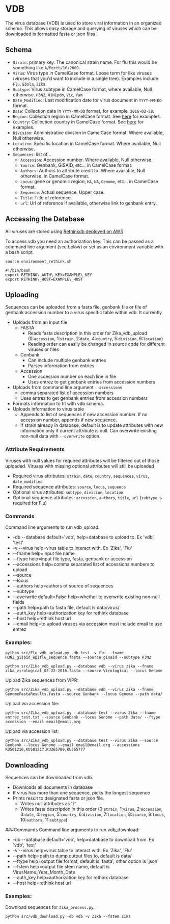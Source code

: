 # VDB
The virus database (VDB) is used to store viral information in an organized schema. This allows easy storage and querying of viruses which can be downloaded in formatted fasta or json files.

## Schema

* `Strain`: primary key. The canonical strain name. For flu this would be something like `A/Perth/16/2009`.
* `Virus`: Virus type in CamelCase format. Loose term for like viruses (viruses that you'd want to include in a single tree). Examples include `Flu`, `Ebola`, `Zika`.
* `Subtype`: Virus subtype in CamelCase format, where available, Null otherwise. `H3N2`, `H1N1pdm`, `Vic`, `Yam`
* `Date_Modified`: Last modification date for virus document in `YYYY-MM-DD` format.
* `Date`: Collection date in `YYYY-MM-DD` format, for example, `2016-02-28`.
* `Region`: Collection region in CamelCase format.  See [here](https://github.com/blab/nextflu/blob/master/augur/source-data/geo_regions.tsv) for examples. 
* `Country`: Collection country in CamelCase format. See [here](https://github.com/blab/nextflu/blob/master/augur/source-data/geo_synonyms.tsv) for examples.
* `Division`: Administrative division in CamelCase format. Where available, Null otherwise.
* `Location`: Specific location in CamelCase format. Where available, Null otherwise.
* `Sequences`: list of...
  * `Accession`: Accession number. Where available, Null otherwise.
  * `Source`: Genbank, GISAID, etc... in CamelCase format.
  * `Authors`: Authors to attribute credit to. Where available, Null otherwise. in CamelCase format.
  * `Locus`: gene or genomic region, `HA`, `NA`, `Genome`, etc... in CamelCase format.
  * `Sequence`: Actual sequence. Upper case.
  * `Title`: Title of reference.
  * `url`: Url of reference if available, otherwise link to genbank entry. 

## Accessing the Database
All viruses are stored using [Rethinkdb deployed on AWS](https://www.rethinkdb.com/docs/paas/#deploying-on-aws)

To access vdb you need an authorization key. This can be passed as a command line argument (see below) or set as an environment variable with a bash script.

`source environment_rethink.sh`
```shell
#!/bin/bash
export RETHINK\_AUTH\_KEY=EXAMPLE\_KEY
export RETHINK\_HOST=EXAMPLE\_HOST
```

## Uploading
Sequences can be uploaded from a fasta file, genbank file or file of genbank accession number to a virus specific table within vdb. It currently
* Uploads from an input file
	* FASTA
		* Reads fasta description in this order for Zika\_vdb\_upload (0:`accession`, 1:`strain`, 2:`date`, 4:`country`, 5:`division`, 6:`location`)
		* Reading order can easily be changed in source code for different viruses or files
	* Genbank
		* Can include multiple genbank entries
		* Parses information from entries
	* Accession 
		* One accession number on each line in file
		* Uses entrez to get genbank entries from accession numbers
* Uploads from command line argument `--accessions`
	* comma separated list of accession numbers
	* Uses entrez to get genbank entries from accession numbers
* Formats information to fit with vdb schema. 
* Uploads information to virus table
	* Appends to list of sequences if new accession number. If no accession number, appends if new sequence.
	* If strain already in database, default is to update attributes with new information only if current attribute is null. Can overwrite existing non-null data with `--overwrite` option.
	
### Attribute Requirements
Viruses with null values for required attributes will be filtered out of those uploaded. Viruses with missing optional attributes will still be uploaded
* Required virus attributes: `strain`, `date`, `country`, `sequences`, `virus`, `date_modified` 
* Required sequence attributes: `source`, `locus`, `sequence`
* Optional virus attributes: `subtype`, `division`, `location`
* Optional sequence attributes: `accession`, `authors`, `title`, `url`
(`subtype` is required for Flu)

### Commands
Command line arguments to run vdb_upload:
* -db --database default='vdb', help=database to upload to. Ex 'vdb', 'test'
* -v --virus help=virus table to interact with. Ex 'Zika', 'Flu'
* --fname help=input file name
* --ftype help=input file type, fasta, genbank or accession
* --accessions help=comma separated list of accessions numbers to upload
* --source
* --locus
* --authors help=authors of source of sequences
* --subtype
* --overwrite default=False help=whether to overwrite existing non-null fields
* --path help=path to fasta file, default is data/virus/
* --auth\_key help=authorization key for rethink database
* --host help=rethink host url
* --email help=to upload viruses via accession must include email to use entrez

### Examples:

    python src/Flu_vdb_upload.py -db test -v flu --fname H3N2_gisaid_epiflu_sequence.fasta --source gisaid --subtype H3N2

    python src/Zika_vdb_upload.py --database vdb --virus zika --fname zika_virological_02-22-2016.fasta --source Virological --locus Genome

Upload Zika sequences from VIPR:

    python src/Zika_vdb_upload.py --database vdb --virus Zika --fname GenomeFastaResults.fasta --source Genbank --locus Genome --path data/
    
Upload via accession file:

	python src/Zika_vdb_upload.py --database test --virus Zika --fname entrez_test.txt --source Genbank --locus Genome --path data/ --ftype accession --email email@email.org

Upload via accession list:

	python src/Zika_vdb_upload.py --database test --virus Zika --source Genbank --locus Genome --email email@email.org --accessions KU501216,KU501217,KU365780,KU365777

## Downloading
Sequences can be downloaded from vdb.
* Downloads all documents in database
* If virus has more than one sequence, picks the longest sequence
* Prints result to designated fasta or json file. 
	* Writes null attributes as '?'
	* Writes fasta description in this order (0:`strain`, 1:`virus`, 2:`accession`, 3:`date`, 4:`region`, 5:`country`, 6:`division`, 7:`location`, 8:`source`, 9:`locus`, 10:`authors`, 11:`subtype`)

###Commands
Command line arguments to run vdb_download:
* -db --database default='vdb', help=database to download from. Ex 'vdb', 'test'
* -v --virus help=virus table to interact with. Ex 'Zika', 'Flu'
* --path help=path to dump output files to, default is data/
* --ftype help=output file format, default is 'fasta', other option is 'json'
* --fstem help=output file stem name, default is VirusName\_Year\_Month\_Date
* --auth\_key help=authorization key for rethink database
* --host help=rethink host url

### Examples:

Download sequences for `Zika_process.py`:

    python src/vdb_download.py -db vdb -v Zika --fstem zika
